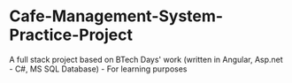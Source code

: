 # Cafe-Management-System-Practice-Project
A full stack project based on BTech Days' work (written in Angular, Asp.net - C#, MS SQL Database) - For learning purposes 
